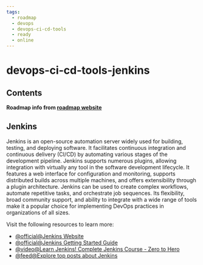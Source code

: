 ```yaml
---
tags:
  - roadmap
  - devops
  - devops-ci-cd-tools
  - ready
  - online
---
```


# devops-ci-cd-tools-jenkins

## Contents

__Roadmap info from [roadmap website](https://roadmap.sh/devops/jenkins@dUapFp3f0Rum-rf_Vk_b-)__

## Jenkins

Jenkins is an open-source automation server widely used for building, testing, and deploying software. It facilitates continuous integration and continuous delivery (CI/CD) by automating various stages of the development pipeline. Jenkins supports numerous plugins, allowing integration with virtually any tool in the software development lifecycle. It features a web interface for configuration and monitoring, supports distributed builds across multiple machines, and offers extensibility through a plugin architecture. Jenkins can be used to create complex workflows, automate repetitive tasks, and orchestrate job sequences. Its flexibility, broad community support, and ability to integrate with a wide range of tools make it a popular choice for implementing DevOps practices in organizations of all sizes.

Visit the following resources to learn more:

* [@official@Jenkins Website](https://www.jenkins.io/)
* [@official@Jenkins Getting Started Guide](https://www.jenkins.io/doc/pipeline/tour/getting-started/)
* [@video@Learn Jenkins! Complete Jenkins Course - Zero to Hero](https://www.youtube.com/watch?v=6YZvp2GwT0A)
* [@feed@Explore top posts about Jenkins](https://app.daily.dev/tags/jenkins?ref=roadmapsh)
